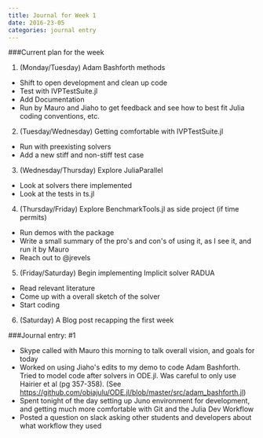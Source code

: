 ```yaml
---
title: Journal for Week 1
date: 2016-23-05 
categories: journal entry
---
```


###Current plan for the week
1. (Monday/Tuesday) Adam Bashforth methods
  + Shift to open development and clean up code
  + Test with IVPTestSuite.jl
  + Add Documentation 
  + Run by Mauro and Jiaho to get feedback and see how to best fit Julia coding conventions, etc.
2. (Tuesday/Wednesday) Getting comfortable with IVPTestSuite.jl
  + Run with preexisting solvers
  +  Add a new stiff and non-stiff test case
3. (Wednesday/Thursday) Explore JuliaParallel
  +  Look at solvers there implemented
  +  Look at the tests in ts.jl  
4. (Thursday/Friday) Explore BenchmarkTools.jl as side project (if time permits)
  +  Run demos with the package
  +  Write a small summary of the pro's and con's of using it, as I see it, and run it by Mauro
  +  Reach out to @jrevels
5. (Friday/Saturday) Begin implementing Implicit solver RADUA
  +  Read relevant literature
  +  Come up with a overall sketch of the solver
  +  Start coding
6. (Saturday) A Blog post recapping the first week 

###Journal entry: #1
* Skype called with Mauro this morning to talk overall vision, and goals for today
* Worked on using Jiaho's edits to my demo to code Adam Bashforth. Tried to model code after solvers in ODE.jl. Was careful to only use Hairier et al (pg 357-358). (See https://github.com/obiajulu/ODE.jl/blob/master/src/adam_bashforth.jl)
* Spent tonight of the day setting up Juno environment for development, and getting much more comfortable with Git and the Julia Dev Workflow
* Posted a question on slack asking other students and developers about what workflow they used
